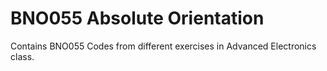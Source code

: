 # BNO055 Absolute Orientation

Contains BNO055 Codes from different exercises in Advanced Electronics class. 
